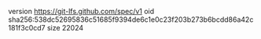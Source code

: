 version https://git-lfs.github.com/spec/v1
oid sha256:538dc52695836c51685f9394de6c1e0c23f203b273b6bcdd86a42c181f3c0cd7
size 22024
